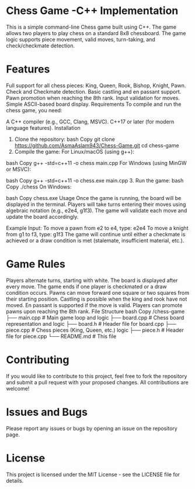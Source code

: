 # Chess Game -C++ Implementation 

This is a simple command-line Chess game built using C++. The game allows two players to play chess on a standard 8x8 chessboard. The game logic supports piece movement, valid moves, turn-taking, and check/checkmate detection.

# Features
Full support for all chess pieces: King, Queen, Rook, Bishop, Knight, Pawn.
Check and Checkmate detection.
Basic castling and en passant support.
Pawn promotion when reaching the 8th rank.
Input validation for moves.
Simple ASCII-based board display.
Requirements
To compile and run the chess game, you need:

A C++ compiler (e.g., GCC, Clang, MSVC).
C++17 or later (for modern language features).
Installation
1. Clone the repository:
bash
Copy
git clone https://github.com/AsmaAslam943/Chess-Game.git
cd chess-game
2. Compile the game:
For Linux/macOS (using g++):

bash
Copy
g++ -std=c++11 -o chess main.cpp
For Windows (using MinGW or MSVC):

bash
Copy
g++ -std=c++11 -o chess.exe main.cpp
3. Run the game:
bash
Copy
./chess
On Windows:

bash
Copy
chess.exe
Usage
Once the game is running, the board will be displayed in the terminal. Players will take turns entering their moves using algebraic notation (e.g., e2e4, g1f3). The game will validate each move and update the board accordingly.

Example Input:
To move a pawn from e2 to e4, type: e2e4
To move a knight from g1 to f3, type: g1f3
The game will continue until either a checkmate is achieved or a draw condition is met (stalemate, insufficient material, etc.).

# Game Rules
Players alternate turns, starting with white.
The board is displayed after every move.
The game ends if one player is checkmated or a draw condition occurs.
Pawns can move forward one square or two squares from their starting position.
Castling is possible when the king and rook have not moved.
En passant is supported if the move is valid.
Players can promote pawns upon reaching the 8th rank.
File Structure
bash
Copy
/chess-game
├── main.cpp            # Main game loop and logic
├── board.cpp           # Chess board representation and logic
├── board.h             # Header file for board.cpp
├── piece.cpp           # Chess pieces (King, Queen, etc.) logic
├── piece.h             # Header file for piece.cpp
└── README.md           # This file
# Contributing
If you would like to contribute to this project, feel free to fork the repository and submit a pull request with your proposed changes. All contributions are welcome!

# Issues and Bugs
Please report any issues or bugs by opening an issue on the repository page.

# License
This project is licensed under the MIT License - see the LICENSE file for details.

